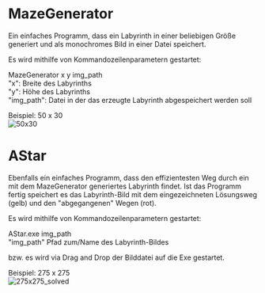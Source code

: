 # MazeGenerator

Ein einfaches Programm, dass ein Labyrinth in einer beliebigen Größe generiert und als monochromes Bild in einer Datei speichert.

Es wird mithilfe von Kommandozeilenparametern gestartet:

MazeGenerator x y img_path  
"x": Breite des Labyrinths  
"y": Höhe des Labyrinths  
"img_path": Datei in der das erzeugte Labyrinth abgespeichert werden soll  

Beispiel: 50 x 30  
![50x30](https://cloud.githubusercontent.com/assets/21142935/25276882/9b936b6e-269c-11e7-9312-327091b00dbe.png)

# AStar

Ebenfalls ein einfaches Programm, dass den effizientesten Weg durch ein mit dem MazeGenerator generiertes Labyrinth findet.
Ist das Programm fertig speichert es das Labyrinth-Bild mit dem eingezeichneten Lösungsweg (gelb) und den "abgegangenen" Wegen (rot).

Es wird mithilfe von Kommandozeilenparametern gestartet:

AStar.exe img_path  
"img_path" Pfad zum/Name des Labyrinth-Bildes

bzw. es wird via Drag and Drop der Bilddatei auf die Exe gestartet.

Beispiel: 275 x 275  
![275x275_solved](https://cloud.githubusercontent.com/assets/21142935/25305181/f5b6bcb0-2776-11e7-9e3e-f8b03fff425f.png)
